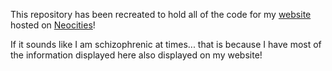 This repository has been recreated to hold all of the code for my <a href="https://narlyx.dev">website</a> hosted on <a href="https://neocities.org">Neocities<a>!

If it sounds like I am schizophrenic at times... that is because I have most of the information displayed here also displayed on my website!